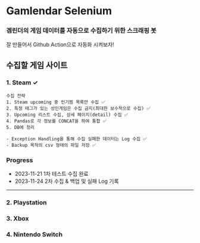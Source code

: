 # Gamlendar Selenium

### 겜린더의 게임 데이터를 자동으로 수집하기 위한 스크래핑 봇

잘 만들어서 Github Action으로 자동화 시켜보자!

## 수집할 게임 사이트
### 1. Steam &check;
    수집 전략
    1. Steam upcoming 중 인기찜 목록만 수집 ✅
    2. 특정 태그가 있는 성인게임은 수집 금지(최대한 보수적으로 수집) ✅
    3. Upcoming 리스트 수집, 상세 페이지(detail) 수집 ✅
    4. Pandas로 각 정보를 CONCAT을 하여 통합 ✅
    5. DB에 정리

    - Exception Handling을 통해 수집 실패한 데이터는 Log 수집 ✅
    - Backup 목적의 csv 형태의 파일 저장 ✅

### Progress
- 2023-11-21 1차 테스트 수집 완료
- 2023-11-24 2차 수집 & 백업 및 실패 Log 기록

---

### 2. Playstation

### 3. Xbox

### 4. Nintendo Switch
   







